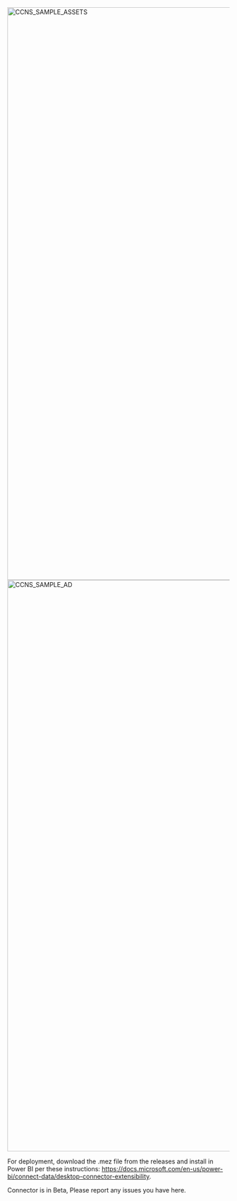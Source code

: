 <img width="1294" alt="CCNS_SAMPLE_ASSETS" src="https://user-images.githubusercontent.com/13859537/149672528-4e52d1c3-fa27-4a26-bd67-81b53f25ef8c.png">

<img width="1291" alt="CCNS_SAMPLE_AD" src="https://user-images.githubusercontent.com/13859537/149672534-b1312b50-2f9d-4439-b5fd-6e31fa1ef313.png">

For deployment, download the .mez file from the releases and install in Power BI per these instructions: https://docs.microsoft.com/en-us/power-bi/connect-data/desktop-connector-extensibility.

Connector is in Beta, Please report any issues you have here.
